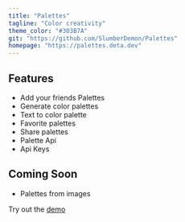 ```yaml
---
title: "Palettes"
tagline: "Color creativity"
theme_color: "#303B7A"
git: "https://github.com/SlumberDemon/Palettes"
homepage: "https://palettes.deta.dev"
---
```


## Features
- Add your friends Palettes
- Generate color palettes
- Text to color palette
- Favorite palettes
- Share palettes
- Palette Api
- Api Keys

## Coming Soon
- Palettes from images

Try out the [demo](https://palettes.deta.dev/demo)